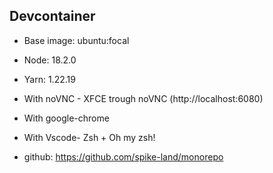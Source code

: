 ## Devcontainer

- Base image: ubuntu:focal
- Node: 18.2.0
- Yarn: 1.22.19
- With noVNC - XFCE trough noVNC (http://localhost:6080)
- With google-chrome
- With Vscode- Zsh + Oh my zsh!

- github: https://github.com/spike-land/monorepo
